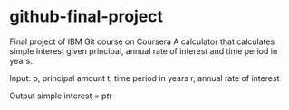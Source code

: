 # github-final-project
Final project of IBM Git course on Coursera
A calculator that calculates simple interest given principal, annual rate of interest and time period in years.


Input:
   p, principal amount
   t, time period in years
   r, annual rate of interest

Output
   simple interest = p*t*r
